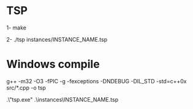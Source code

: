 <h1>TSP</h1>
<p>1- make</p>
<p>2- ./tsp  instances/INSTANCE_NAME.tsp</p>

<h1>Windows compile</h1>
<p>g++ -m32 -O3 -fPIC -g -fexceptions -DNDEBUG -DIL_STD -std=c++0x src/*.cpp -o tsp</p>
<p>.\"tsp.exe" .\instances\INSTANCE_NAME.tsp</p>
